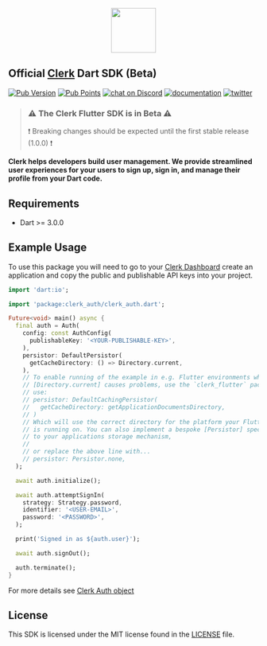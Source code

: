 <p align="center">
<img src="https://images.clerk.com/static/logo-light-mode-400x400.png" height="90">
</p>

## Official [Clerk](https://clerk.com) Dart SDK (Beta)

[![Pub Version](https://img.shields.io/pub/v/clerk_auth?color=blueviolet)](https://pub.dev/packages/clerk_auth)
[![Pub Points](https://img.shields.io/pub/points/clerk_auth?label=pub%20points)](https://pub.dev/packages/clerk_auth/score)
[![chat on Discord](https://img.shields.io/discord/856971667393609759.svg?logo=discord)](https://discord.com/invite/b5rXHjAg7A)
[![documentation](https://img.shields.io/badge/documentation-clerk-green.svg)](https://clerk.com/docs)
[![twitter](https://img.shields.io/twitter/follow/ClerkDev?style=social)](https://twitter.com/intent/follow?screen_name=ClerkDev)

> ### ⚠️ The Clerk Flutter SDK is in Beta ⚠️
> ❗️ Breaking changes should be expected until the first stable release (1.0.0) ❗️

**Clerk helps developers build user management. We provide streamlined user experiences
for your users to sign up, sign in, and manage their profile from your Dart code.**

## Requirements

* Dart >= 3.0.0

## Example Usage

To use this package you will need to go to your [Clerk Dashboard](https://dashboard.clerk.com/)
create an application and copy the public and publishable API keys into your project.

```dart
import 'dart:io';

import 'package:clerk_auth/clerk_auth.dart';

Future<void> main() async {
  final auth = Auth(
    config: const AuthConfig(
      publishableKey: '<YOUR-PUBLISHABLE-KEY>',
    ),
    persistor: DefaultPersistor(
      getCacheDirectory: () => Directory.current,
    ),
    // To enable running of the example in e.g. Flutter environments where
    // [Directory.current] causes problems, use the `clerk_flutter` package and
    // use:
    // persistor: DefaultCachingPersistor(
    //   getCacheDirectory: getApplicationDocumentsDirectory,
    // )
    // Which will use the correct directory for the platform your Flutter app
    // is running on. You can also implement a bespoke [Persistor] specific
    // to your applications storage mechanism,
    //
    // or replace the above line with...
    // persistor: Persistor.none,
  );

  await auth.initialize();

  await auth.attemptSignIn(
    strategy: Strategy.password,
    identifier: '<USER-EMAIL>',
    password: '<PASSWORD>',
  );

  print('Signed in as ${auth.user}');

  await auth.signOut();

  auth.terminate();
}
```

For more details see [Clerk Auth object](https://pub.dev/documentation/clerk_auth/latest/clerk_auth/Auth-class.html)

## License

This SDK is licensed under the MIT license found in the [LICENSE](./LICENSE) file.
